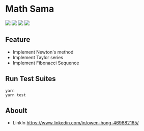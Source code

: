 # Math Sama

![](coverage/badge-branches.svg)
![](coverage/badge-functions.svg)
![](coverage/badge-lines.svg)
![](coverage/badge-statements.svg)

## Feature

- Implement Newton's method
- Implement Taylor series
- Implement Fibonacci Sequence

## Run Test Suites

```
yarn
yarn test
```

## Aboult

- LinkIn https://www.linkedin.com/in/owen-hong-469882165/